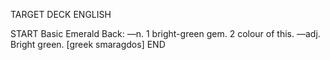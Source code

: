 TARGET DECK
ENGLISH

START
Basic
Emerald
Back: —n. 1 bright-green gem. 2 colour of this. —adj. Bright green. [greek smaragdos]
END
